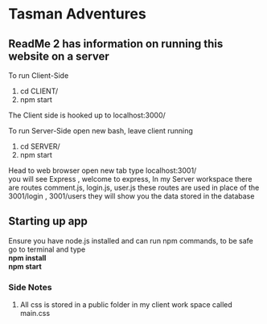 # Tasman Adventures

## ReadMe 2 has information on running this website on a server<br>

To run Client-Side <br>
1. cd CLIENT/ <br>
2. npm start <br>

The Client side is hooked up to localhost:3000/<br>

To run Server-Side open new bash, leave client running <br>
1. cd SERVER/<br>
2. npm start <br>

Head to web browser open new tab type localhost:3001/<br>
you will see Express , welcome to express, In my Server workspace there are routes comment.js, login.js, user.js
these routes are used in place of the 3001/login , 3001/users they will show you the data stored in the database


## Starting up app

Ensure you have node.js installed and can run npm commands, to be safe go to terminal and type <br>
**npm install**<br>
**npm start** <br>

### Side Notes <br>

1. All css is stored in a public folder in my client work space called main.css






